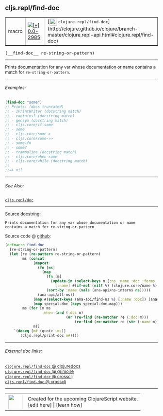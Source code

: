 ## cljs.repl/find-doc



 <table border="1">
<tr>
<td>macro</td>
<td><a href="https://github.com/cljsinfo/cljs-api-docs/tree/0.0-2985"><img valign="middle" alt="[+] 0.0-2985" title="Added in 0.0-2985" src="https://img.shields.io/badge/+-0.0--2985-lightgrey.svg"></a> </td>
<td>
[<img height="24px" valign="middle" src="http://i.imgur.com/1GjPKvB.png"> <samp>clojure.repl/find-doc</samp>](http://clojure.github.io/clojure/branch-master/clojure.repl-api.html#clojure.repl/find-doc)
</td>
</tr>
</table>


 <samp>
(__find-doc__ re-string-or-pattern)<br>
</samp>

---

Prints documentation for any var whose documentation or name
contains a match for `re-string-or-pattern`.



---

###### Examples:

```clj
(find-doc "some")
;; Prints: (docs truncated)
;; - IPrintWriter (docstring match)
;; - contains? (docstring match)
;; - gensym (docstring match)
;; - cljs.core/if-some
;; - some
;; - cljs.core/some->
;; - cljs.core/some->>
;; - some-fn
;; - some?
;; - trampoline (docstring match)
;; - cljs.core/when-some
;; - cljs.core/while (docstring match)
;;
;;=> nil
```



---

###### See Also:

[`cljs.repl/doc`](../cljs.repl/doc.md)<br>

---


Source docstring:

```
Prints documentation for any var whose documentation or name
contains a match for re-string-or-pattern
```


Source code @ [github](https://github.com/clojure/clojurescript/blob/r1.7.170/src/main/clojure/cljs/repl.cljc#L1179-L1201):

```clj
(defmacro find-doc
  [re-string-or-pattern]
  (let [re (re-pattern re-string-or-pattern)
        ms (concat
             (mapcat
               (fn [ns]
                 (map
                   (fn [m]
                     (update-in (select-keys m [:ns :name :doc :forms :arglists :macro :url])
                       [:name] #(if-not (nil? %) (clojure.core/name %) %)))
                   (sort-by :name (vals (ana-api/ns-interns ns)))))
               (ana-api/all-ns))
             (map #(select-keys (ana-api/find-ns %) [:name :doc]) (ana-api/all-ns))
             (map special-doc (keys special-doc-map)))
        ms (for [m ms
                 :when (and (:doc m)
                            (or (re-find (re-matcher re (:doc m)))
                                (re-find (re-matcher re (str (:name m))))))]
             m)]
    `(doseq [m# (quote ~ms)]
       (cljs.repl/print-doc m#))))
```

<!--
Repo - tag - source tree - lines:

 <pre>
clojurescript @ r1.7.170
└── src
    └── main
        └── clojure
            └── cljs
                └── <ins>[repl.cljc:1179-1201](https://github.com/clojure/clojurescript/blob/r1.7.170/src/main/clojure/cljs/repl.cljc#L1179-L1201)</ins>
</pre>

-->

---



###### External doc links:

[`clojure.repl/find-doc` @ clojuredocs](http://clojuredocs.org/clojure.repl/find-doc)<br>
[`clojure.repl/find-doc` @ grimoire](http://conj.io/store/v1/org.clojure/clojure/1.7.0-beta3/clj/clojure.repl/find-doc/)<br>
[`clojure.repl/find-doc` @ crossclj](http://crossclj.info/fun/clojure.repl/find-doc.html)<br>
[`cljs.repl/find-doc` @ crossclj](http://crossclj.info/fun/cljs.repl/find-doc.html)<br>

---

 <table>
<tr><td>
<img valign="middle" align="right" width="48px" src="http://i.imgur.com/Hi20huC.png">
</td><td>
Created for the upcoming ClojureScript website.<br>
[edit here] | [learn how]
</td></tr></table>

[edit here]:https://github.com/cljsinfo/cljs-api-docs/blob/master/cljsdoc/cljs.repl/find-doc.cljsdoc
[learn how]:https://github.com/cljsinfo/cljs-api-docs/wiki/cljsdoc-files

<!--

This information was too distracting to show to readers, but I'll leave it
commented here since it is helpful to:

- pretty-print the data used to generate this document
- and show how to retrieve that data



The API data for this symbol:

```clj
{:description "Prints documentation for any var whose documentation or name\ncontains a match for `re-string-or-pattern`.",
 :ns "cljs.repl",
 :name "find-doc",
 :signature ["[re-string-or-pattern]"],
 :history [["+" "0.0-2985"]],
 :type "macro",
 :related ["cljs.repl/doc"],
 :full-name-encode "cljs.repl/find-doc",
 :source {:code "(defmacro find-doc\n  [re-string-or-pattern]\n  (let [re (re-pattern re-string-or-pattern)\n        ms (concat\n             (mapcat\n               (fn [ns]\n                 (map\n                   (fn [m]\n                     (update-in (select-keys m [:ns :name :doc :forms :arglists :macro :url])\n                       [:name] #(if-not (nil? %) (clojure.core/name %) %)))\n                   (sort-by :name (vals (ana-api/ns-interns ns)))))\n               (ana-api/all-ns))\n             (map #(select-keys (ana-api/find-ns %) [:name :doc]) (ana-api/all-ns))\n             (map special-doc (keys special-doc-map)))\n        ms (for [m ms\n                 :when (and (:doc m)\n                            (or (re-find (re-matcher re (:doc m)))\n                                (re-find (re-matcher re (str (:name m))))))]\n             m)]\n    `(doseq [m# (quote ~ms)]\n       (cljs.repl/print-doc m#))))",
          :title "Source code",
          :repo "clojurescript",
          :tag "r1.7.170",
          :filename "src/main/clojure/cljs/repl.cljc",
          :lines [1179 1201]},
 :examples [{:id "50ec43",
             :content "```clj\n(find-doc \"some\")\n;; Prints: (docs truncated)\n;; - IPrintWriter (docstring match)\n;; - contains? (docstring match)\n;; - gensym (docstring match)\n;; - cljs.core/if-some\n;; - some\n;; - cljs.core/some->\n;; - cljs.core/some->>\n;; - some-fn\n;; - some?\n;; - trampoline (docstring match)\n;; - cljs.core/when-some\n;; - cljs.core/while (docstring match)\n;;\n;;=> nil\n```"}],
 :full-name "cljs.repl/find-doc",
 :clj-symbol "clojure.repl/find-doc",
 :docstring "Prints documentation for any var whose documentation or name\ncontains a match for re-string-or-pattern"}

```

Retrieve the API data for this symbol:

```clj
;; from Clojure REPL
(require '[clojure.edn :as edn])
(-> (slurp "https://raw.githubusercontent.com/cljsinfo/cljs-api-docs/catalog/cljs-api.edn")
    (edn/read-string)
    (get-in [:symbols "cljs.repl/find-doc"]))
```

-->
